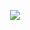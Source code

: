 <p align="center">
  <img src="https://github.com/lariandrade/mjv-java-school/assets/44838761/e237dbca-e5f7-4d47-bed3-5c400b708b8a")/>
</p>
